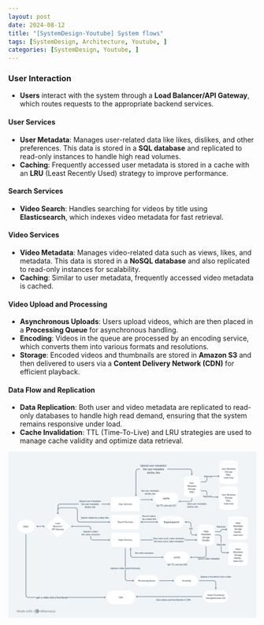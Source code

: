 ```yaml
---
layout: post
date: 2024-08-12
title: "[SystemDesign-Youtube] System flows"
tags: [SystemDesign, Architecture, Youtube, ]
categories: [SystemDesign, Youtube, ]
---
```



### **User Interaction**

- **Users** interact with the system through a **Load Balancer/API Gateway**, which routes requests to the appropriate backend services.

#### **User Services**

- **User Metadata**: Manages user-related data like likes, dislikes, and other preferences. This data is stored in a **SQL database** and replicated to read-only instances to handle high read volumes.
- **Caching**: Frequently accessed user metadata is stored in a cache with an **LRU** (Least Recently Used) strategy to improve performance.

#### **Search Services**

- **Video Search**: Handles searching for videos by title using **Elasticsearch**, which indexes video metadata for fast retrieval.

#### **Video Services**

- **Video Metadata**: Manages video-related data such as views, likes, and metadata. This data is stored in a **NoSQL database** and also replicated to read-only instances for scalability.
- **Caching**: Similar to user metadata, frequently accessed video metadata is cached.

#### **Video Upload and Processing**

- **Asynchronous Uploads**: Users upload videos, which are then placed in a **Processing Queue** for asynchronous handling.
- **Encoding**: Videos in the queue are processed by an encoding service, which converts them into various formats and resolutions.
- **Storage**: Encoded videos and thumbnails are stored in **Amazon S3** and then delivered to users via a **Content Delivery Network (CDN)** for efficient playback.

#### **Data Flow and Replication**

- **Data Replication**: Both user and video metadata are replicated to read-only databases to handle high read demand, ensuring that the system remains responsive under load.
- **Cache Invalidation**: TTL (Time-To-Live) and LRU strategies are used to manage cache validity and optimize data retrieval.

![0](/assets/img/2024-08-12-[SystemDesign-Youtube]-System-flows.md/0.png)

